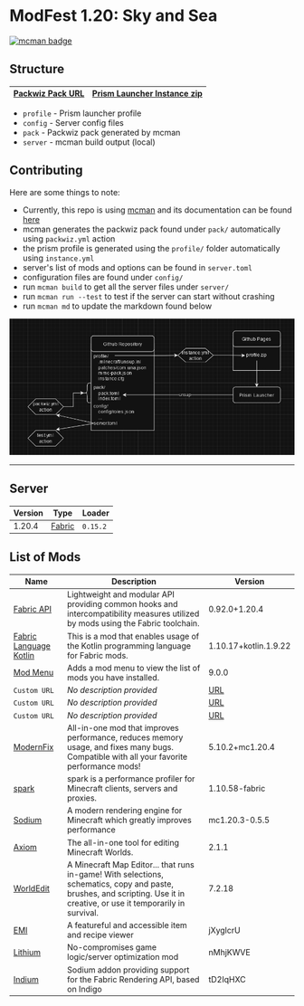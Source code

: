 # ModFest 1.20: Sky and Sea

[![mcman badge](https://img.shields.io/badge/uses-mcman-purple?logo=github)](https://github.com/ParadigmMC/mcman)

## Structure

| [Packwiz Pack URL](https://raw.githack.com/ModFest/modfest-skyandsea/main/pack/pack.toml) | [Prism Launcher Instance zip](https://modfest.github.io/modfest-skyandsea/content/profile.zip) |
| --- | --- |

- `profile` - Prism launcher profile
- `config` - Server config files
- `pack` - Packwiz pack generated by mcman
- `server` - mcman build output (local)

## Contributing

Here are some things to note:

- Currently, this repo is using [mcman](https://github.com/ParadigmMC/mcman) and its documentation can be found [here](https://paradigmmc.github.io/mcman/)
- mcman generates the packwiz pack found under `pack/` automatically using `packwiz.yml` action
- the prism profile is generated using the `profile/` folder automatically using `instance.yml`
- server's list of mods and options can be found in `server.toml`
- configuration files are found under `config/`
- run `mcman build` to get all the server files under `server/`
- run `mcman run --test` to test if the server can start without crashing
- run `mcman md` to update the markdown found below

![diagram of infra](image.png)

---

## Server

<!--start:mcman-server-->
| Version | Type                            | Loader   |
| ------- | ------------------------------- | -------- |
| 1.20.4  | [Fabric](https://fabricmc.net/) | `0.15.2` |
<!--end:mcman-server-->

## List of Mods

<!--start:mcman-addons-->
| Name                                                                      | Description                                                                                                                                                              | Version                                                        |
| ------------------------------------------------------------------------- | ------------------------------------------------------------------------------------------------------------------------------------------------------------------------ | -------------------------------------------------------------- |
| [Fabric API](https://modrinth.com/mod/fabric-api)                         | Lightweight and modular API providing common hooks and intercompatibility measures utilized by mods using the Fabric toolchain.                                          | 0.92.0+1.20.4                                                  |
| [Fabric Language Kotlin](https://modrinth.com/mod/fabric-language-kotlin) | This is a mod that enables usage of the Kotlin programming language for Fabric mods.                                                                                     | 1.10.17+kotlin.1.9.22                                          |
| [Mod Menu](https://modrinth.com/mod/modmenu)                              | Adds a mod menu to view the list of mods you have installed.                                                                                                             | 9.0.0                                                          |
| `Custom URL`                                                              | *No description provided*                                                                                                                                                | [URL](https://jaskarth.com/pub/mods/player-roles-1.6.8.jar)    |
| `Custom URL`                                                              | *No description provided*                                                                                                                                                | [URL](https://jaskarth.com/pub/mods/fireblanket-0.4.0.jar)     |
| `Custom URL`                                                              | *No description provided*                                                                                                                                                | [URL](https://jaskarth.com/pub/mods/glowcase-1.2.1+1.20.4.jar) |
| [ModernFix](https://modrinth.com/mod/modernfix)                           | All-in-one mod that improves performance, reduces memory usage, and fixes many bugs. Compatible with all your favorite performance mods!                                 | 5.10.2+mc1.20.4                                                |
| [spark](https://modrinth.com/mod/spark)                                   | spark is a performance profiler for Minecraft clients, servers and proxies.                                                                                              | 1.10.58-fabric                                                 |
| [Sodium](https://modrinth.com/mod/sodium)                                 | A modern rendering engine for Minecraft which greatly improves performance                                                                                               | mc1.20.3-0.5.5                                                 |
| [Axiom](https://modrinth.com/mod/axiom)                                   | The all-in-one tool for editing Minecraft Worlds.                                                                                                                        | 2.1.1                                                          |
| [WorldEdit](https://modrinth.com/mod/worldedit)                           | A Minecraft Map Editor... that runs in-game! With selections, schematics, copy and paste, brushes, and scripting. Use it in creative, or use it temporarily in survival. | 7.2.18                                                         |
| [EMI](https://modrinth.com/mod/emi)                                       | A featureful and accessible item and recipe viewer                                                                                                                       | jXyglcrU                                                       |
| [Lithium](https://modrinth.com/mod/lithium)                               | No-compromises game logic/server optimization mod                                                                                                                        | nMhjKWVE                                                       |
| [Indium](https://modrinth.com/mod/indium)                                 | Sodium addon providing support for the Fabric Rendering API, based on Indigo                                                                                             | tD2IqHXC                                                       |
<!--end:mcman-addons-->
